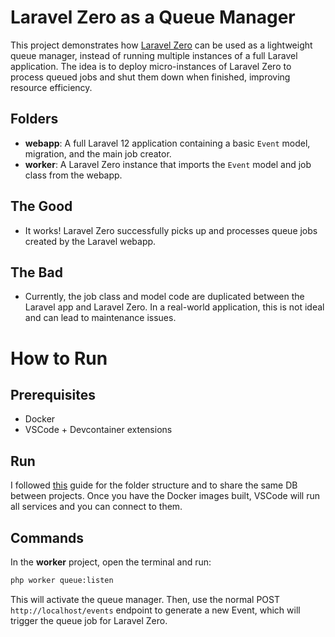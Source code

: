 # Laravel Zero as a Queue Manager

This project demonstrates how [Laravel Zero](https://laravel-zero.com/) can be used as a lightweight queue manager, instead of running multiple instances of a full Laravel application. The idea is to deploy micro-instances of Laravel Zero to process queued jobs and shut them down when finished, improving resource efficiency.

## Folders

- **webapp**: A full Laravel 12 application containing a basic `Event` model, migration, and the main job creator.
- **worker**: A Laravel Zero instance that imports the `Event` model and job class from the webapp.

## The Good

- It works! Laravel Zero successfully picks up and processes queue jobs created by the Laravel webapp.

## The Bad

- Currently, the job class and model code are duplicated between the Laravel app and Laravel Zero. In a real-world application, this is not ideal and can lead to maintenance issues.


# How to Run

## Prerequisites

- Docker
- VSCode + Devcontainer extensions

## Run

I followed [this](https://code.visualstudio.com/remote/advancedcontainers/connect-multiple-containers) guide for the folder structure and to share the same DB between projects. Once you have the Docker images built, VSCode will run all services and you can connect to them.

## Commands

In the **worker** project, open the terminal and run:

```bash
php worker queue:listen
```

This will activate the queue manager.
Then, use the normal POST `http://localhost/events` endpoint to generate a new Event, which will trigger the queue job for Laravel Zero.